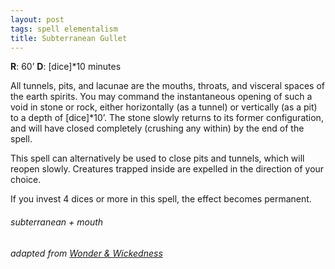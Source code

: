 ```yaml
---
layout: post
tags: spell elementalism
title: Subterranean Gullet
---
```

**R**: 60’		**D**: [dice]*10 minutes

All tunnels, pits, and lacunae are the mouths, throats, and visceral spaces of the earth spirits. You may command the instantaneous opening of such a void in stone or rock, either horizontally (as a tunnel) or vertically (as a pit) to a depth of [dice]*10’. The stone slowly returns to its former configuration, and will have closed completely (crushing any within) by the end of the spell.

This spell can alternatively be used to close pits and tunnels, which will reopen slowly. Creatures trapped inside are expelled in the direction of your choice.

If you invest 4 dices or more in this spell, the effect becomes permanent.

###### subterranean + mouth
###### adapted from [Wonder & Wickedness](https://www.drivethrurpg.com/product/145647/Wonder--Wickedness)
